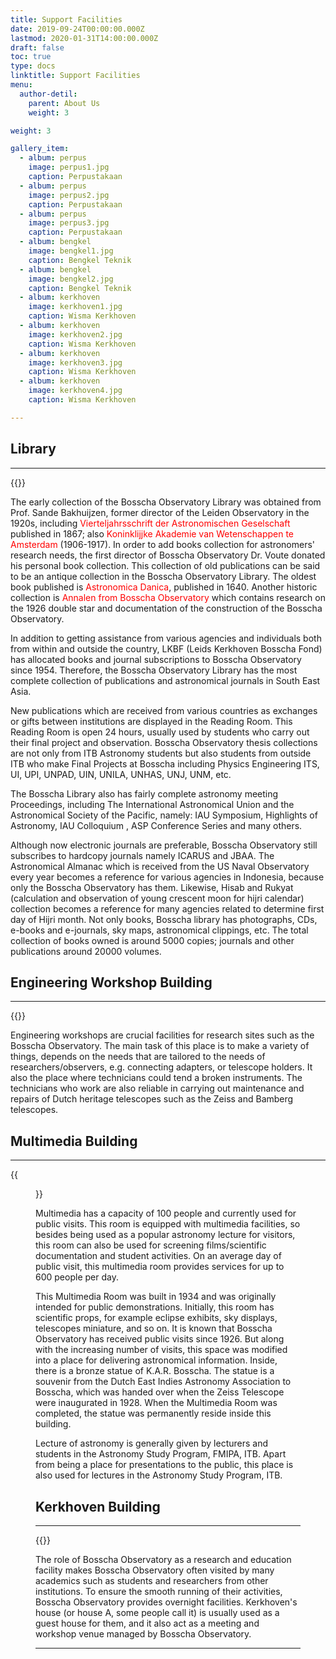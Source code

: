 ```yaml
---
title: Support Facilities
date: 2019-09-24T00:00:00.000Z
lastmod: 2020-01-31T14:00:00.000Z
draft: false
toc: true
type: docs
linktitle: Support Facilities
menu:
  author-detil:
    parent: About Us
    weight: 3

weight: 3

gallery_item:
  - album: perpus
    image: perpus1.jpg
    caption: Perpustakaan
  - album: perpus
    image: perpus2.jpg
    caption: Perpustakaan
  - album: perpus
    image: perpus3.jpg
    caption: Perpustakaan
  - album: bengkel
    image: bengkel1.jpg
    caption: Bengkel Teknik
  - album: bengkel
    image: bengkel2.jpg
    caption: Bengkel Teknik
  - album: kerkhoven
    image: kerkhoven1.jpg
    caption: Wisma Kerkhoven
  - album: kerkhoven
    image: kerkhoven2.jpg
    caption: Wisma Kerkhoven
  - album: kerkhoven
    image: kerkhoven3.jpg
    caption: Wisma Kerkhoven
  - album: kerkhoven
    image: kerkhoven4.jpg
    caption: Wisma Kerkhoven

---
```


## Library
***
{{<foldergallery src="library" >}}

The early collection of the Bosscha Observatory Library was obtained from Prof. Sande Bakhuijzen, former director of the Leiden Observatory in the 1920s, including <font color='red'>Vierteljahrsschrift der Astronomischen Geselschaft</font> published in 1867; also <font color='red'>Koninklijjke Akademie van Wetenschappen te Amsterdam</font> (1906-1917). In order to add books collection for astronomers' research needs, the first director of Bosscha Observatory Dr. Voute donated his personal book collection. This collection of old publications can be said to be an antique collection in the Bosscha Observatory Library. The oldest book published is <font color='red'>Astronomica Danica</font>, published in 1640. Another historic collection is <font color='red'>Annalen from Bosscha Observatory</font> which contains research on the 1926 double star and documentation of the construction of the Bosscha Observatory.

In addition to getting assistance from various agencies and individuals both from within and outside the country, LKBF (Leids Kerkhoven Bosscha Fond) has allocated books and journal subscriptions to Bosscha Observatory since 1954. Therefore, the Bosscha Observatory Library has the most complete collection of publications and astronomical journals in South East Asia.

New publications which are received from various countries as exchanges or gifts between institutions are displayed in the Reading Room. This Reading Room is open 24 hours, usually used by students who carry out their final project and observation. Bosscha Observatory thesis collections are not only from ITB Astronomy students but also students from outside ITB who make Final Projects at Bosscha including Physics Engineering ITS, UI, UPI, UNPAD, UIN, UNILA, UNHAS, UNJ, UNM, etc.

The Bosscha Library also has fairly complete astronomy meeting Proceedings, including The International Astronomical Union and the Astronomical Society of the Pacific, namely: IAU Symposium, Highlights of Astronomy, IAU Colloquium , ASP Conference Series and many others.

Although now electronic journals are preferable, Bosscha Observatory still subscribes to hardcopy journals namely ICARUS and JBAA. The Astronomical Almanac which is received from the US Naval Observatory every year becomes a reference for various agencies in Indonesia, because only the Bosscha Observatory has them. Likewise, Hisab and Rukyat (calculation and observation of young crescent moon for hijri calendar) collection becomes a reference for many agencies related to determine first day of Hijri month. Not only books, Bosscha library has photographs, CDs, e-books and e-journals, sky maps, astronomical clippings, etc. The total collection of books owned is around 5000 copies; journals and other publications around 20000 volumes.

## Engineering Workshop Building
***
{{<foldergallery src="bengkel" >}}

Engineering workshops are crucial facilities for research sites such as the Bosscha Observatory. The main task of this place is to make a variety of things, depends on the needs that are tailored to the needs of researchers/observers, e.g. connecting adapters, or telescope holders. It also the place where technicians could tend a broken instruments. The technicians who work are also reliable in carrying out maintenance and repairs of Dutch heritage telescopes such as the Zeiss and Bamberg telescopes.


## Multimedia Building
***

{{<figure library="1" src="multi.jpg">}}

Multimedia has a capacity of 100 people and currently used for public visits. This room is equipped with multimedia facilities, so besides being used as a popular astronomy lecture for visitors, this room can also be used for screening films/scientific documentation and student activities. On an average day of public visit, this multimedia room provides services for up to 600 people per day.

This Multimedia Room was built in 1934 and was originally intended for public demonstrations. Initially, this room has scientific props, for example eclipse exhibits, sky displays, telescopes miniature, and so on. It is known that Bosscha Observatory has received public visits since 1926. But along with the increasing number of visits, this space was modified into a place for delivering astronomical information. Inside, there is a bronze statue of K.A.R. Bosscha. The statue is a souvenir from the Dutch East Indies Astronomy Association to Bosscha, which was handed over when the Zeiss Telescope were inaugurated in 1928. When the Multimedia Room was completed, the statue was permanently reside inside this building.

Lecture of astronomy is generally given by lecturers and students in the Astronomy Study Program, FMIPA, ITB. Apart from being a place for presentations to the public, this place is also used for lectures in the Astronomy Study Program, ITB.

## Kerkhoven Building
***
{{<foldergallery src="kerkhoven">}}

The role of Bosscha Observatory as a research and education facility makes Bosscha Observatory often visited by many academics such as students and researchers from other institutions. To ensure the smooth running of their activities, Bosscha Observatory provides overnight facilities. Kerkhoven's house (or house A, some people call it) is usually used as a guest house for them, and it also act as a meeting and workshop venue managed by Bosscha Observatory.

<!-- ## Museum -->
***